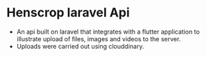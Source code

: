 # Henscrop laravel Api
- An api built on laravel that integrates with a flutter application to illustrate upload of files, images and videos to the server.
- Uploads were carried out using clouddinary.
